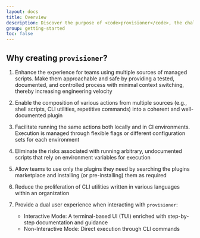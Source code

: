 ```yaml
---
layout: docs
title: Overview
description: Discover the purpose of <code>provisioner</code>, the challenges it was designed to solve, and the solutions it provides
group: getting-started
toc: false
---
```


## Why creating `provisioner`?

1. Enhance the experience for teams using multiple sources of managed scripts. Make them approachable and safe by providing a tested, documented, and controlled process with minimal context switching, thereby increasing engineering velocity

1. Enable the composition of various actions from multiple sources (e.g., shell scripts, CLI utilities, repetitive commands) into a coherent and well-documented plugin

1. Facilitate running the same actions both locally and in CI environments. Execution is managed through flexible flags or different configuration sets for each environment

1. Eliminate the risks associated with running arbitrary, undocumented scripts that rely on environment variables for execution

1. Allow teams to use only the plugins they need by searching the plugins marketplace and installing (or pre-installing) them as required

1. Reduce the proliferation of CLI utilities written in various languages within an organization

1. Provide a dual user experience when interacting with `provisioner`:
   - Interactive Mode: A terminal-based UI (TUI) enriched with step-by-step documentation and guidance
   - Non-Interactive Mode: Direct execution through CLI commands

